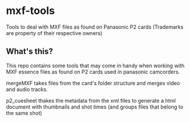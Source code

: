 # mxf-tools
Tools to deal with MXF files as found on Panasonic P2 cards
(Trademarks are property of their respective owners)

## What's this?

This repo contains some tools that may come in handy when working with MXF essence files as found on P2 cards used in panasonic camcorders.

mergeMXF takes files from the card's folder structure and merges video and audio tracks. 

p2_cuesheet thakes the metadata from the xml files to generate a html document with thumbnails and shot times (and groups files that belong to the same shot)
